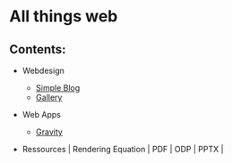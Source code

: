 # All things web

## Contents:
- Webdesign
	- [Simple Blog](https://limethaw.github.io/webdesign/simpleblog)
	- [Gallery](https://limethaw.github.io/webdesign/gallery)

- Web Apps
	- [Gravity](https://limethaw.github.io/gravity)
	
- Ressources
| Rendering Equation | PDF | ODP | PPTX |
